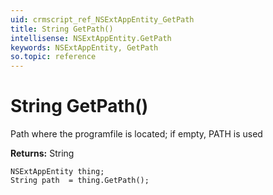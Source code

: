 ```yaml
---
uid: crmscript_ref_NSExtAppEntity_GetPath
title: String GetPath()
intellisense: NSExtAppEntity.GetPath
keywords: NSExtAppEntity, GetPath
so.topic: reference
---
```


# String GetPath()

Path where the programfile is located; if empty, PATH is used

**Returns:** String

```crmscript
NSExtAppEntity thing;
String path  = thing.GetPath();
```

